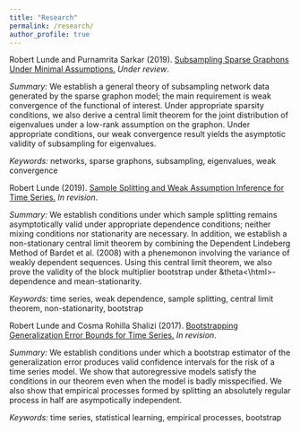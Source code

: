 ```yaml
---
title: "Research"
permalink: /research/
author_profile: true
---
```

Robert Lunde and Purnamrita Sarkar (2019). [Subsampling Sparse Graphons Under Minimal Assumptions.](https://arxiv.org/pdf/1907.12528.pdf) <i>Under review</i>.    

<i>Summary:</i> We establish a general theory of subsampling network data generated by the sparse
graphon model; the main requirement is weak convergence of the functional of interest. Under appropriate
sparsity conditions, we also derive a central limit theorem for the joint distribution of eigenvalues under a 
low-rank assumption on the graphon.  Under appropriate conditions, our weak convergence result yields the asymptotic validity of subsampling for eigenvalues.    

<i>Keywords:</i> networks, sparse graphons, subsampling, eigenvalues, weak convergence  

Robert Lunde (2019). [Sample Splitting and Weak Assumption Inference for Time Series.](https://arxiv.org/abs/1902.07425)  <i>In revision</i>.  

<i>Summary:</i> We establish conditions under which sample splitting remains asymptotically valid under
appropriate dependence conditions; neither mixing conditions nor stationarity are necessary.  In addition,
we establish a non-stationary central limit theorem by combining the Dependent Lindeberg Method of Bardet et
al. (2008) with a phenemonon involving the variance of weakly dependent sequences.  Using this central
limit theorem, we also prove the validity of the block multiplier bootstrap under <html>&theta<\html>-
dependence and mean-stationarity.   

<i>Keywords:</i> time series, weak dependence, sample splitting, central limit theorem, non-stationarity, bootstrap

Robert Lunde and Cosma Rohilla Shalizi (2017). [Bootstrapping Generalization Error Bounds for Time Series.](https://arxiv.org/abs/1711.02834)  <i>In revision</i>.

<i>Summary:</i> We establish conditions under which a bootstrap estimator of the generalization error produces
valid confidence intervals for the risk of a time series model.  We show that autoregressive models satisfy
the conditions in our theorem even when the model is badly misspecified.  We also show that empirical
processes formed by splitting an absolutely regular process in half are asympotically independent.  

<i>Keywords:</i> time series, statistical learning, empirical processes, bootstrap



